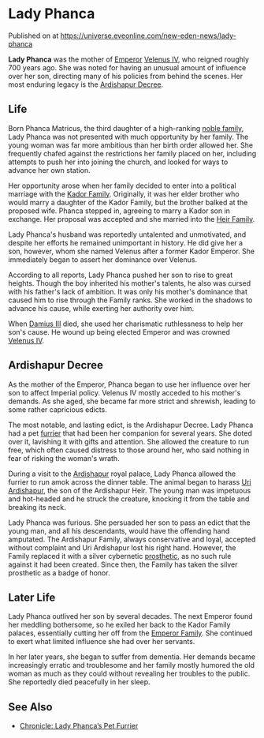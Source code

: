 # Lady Phanca
Published on  at https://universe.eveonline.com/new-eden-news/lady-phanca

**Lady Phanca** was the mother of [Emperor](3Akx6UWUOJM90aQeaPgDtJ)
[Velenus IV](6Dhz7HjegSpFQc36TepEJ9), who reigned roughly 700 years ago.
She was noted for having an unusual amount of influence over her son,
directing many of his policies from behind the scenes. Her most enduring
legacy is the [Ardishapur Decree](6hU25lQLApAKe2PoFmqQpB).

Life
----

Born Phanca Matricus, the third daughter of a high-ranking [noble family](dO9vxs4a40LrzJyoq2L8v), Lady Phanca was not presented with much
opportunity by her family. The young woman was far more ambitious than
her birth order allowed her. She frequently chafed against the
restrictions her family placed on her, including attempts to push her
into joining the church, and looked for ways to advance her own station.

Her opportunity arose when her family decided to enter into a political
marriage with the [Kador Family](3ium7VluTCFnGS0TqpinlO). Originally,
it was her elder brother who would marry a daughter of the Kador Family,
but the brother balked at the proposed wife. Phanca stepped in, agreeing
to marry a Kador son in exchange. Her proposal was accepted and she
married into the [Heir Family](54zoGW31RF0k0QF9KkOBjh).

Lady Phanca's husband was reportedly untalented and unmotivated, and
despite her efforts he remained unimportant in history. He did give her
a son, however, whom she named Velenus after a former Kador Emperor. She
immediately began to assert her dominance over Velenus.

According to all reports, Lady Phanca pushed her son to rise to great
heights. Though the boy inherited his mother's talents, he also was
cursed with his father's lack of ambition. It was only his mother's
dominance that caused him to rise through the Family ranks. She worked
in the shadows to advance his cause, while exerting her authority over
him.

When [Damius III](4YXvIhUK7GjrXhK4dZ5AOM) died, she used her charismatic
ruthlessness to help her son's cause. He wound up being elected Emperor
and was crowned [Velenus IV](6Dhz7HjegSpFQc36TepEJ9).

Ardishapur Decree
---------------------

As the mother of the Emperor, Phanca began to use her influence over her
son to affect Imperial policy. Velenus IV mostly acceded to his mother's
demands. As she aged, she became far more strict and shrewish, leading
to some rather capricious edicts.

The most notable, and lasting edict, is the Ardishapur Decree. Lady
Phanca had a pet [furrier](55Py0v5XOZySNC1oWsEV2O) that had been her
companion for several years. She doted over it, lavishing it with gifts
and attention. She allowed the creature to run free, which often caused
distress to those around her, who said nothing in fear of risking the
woman's wrath.

During a visit to the [Ardishapur](l4Pyl3Ih1qyPmOugFKhHO) royal
palace, Lady Phanca allowed the furrier to run amok across the dinner
table. The animal began to harass [Uri Ardishapur](544JRCbSvLEGko9J3ARQwm), the son of the Ardishapur Heir.
The young man was impetuous and hot-headed and he struck the creature,
knocking it from the table and breaking its neck.

Lady Phanca was furious. She persuaded her son to pass an edict that the
young man, and all his descendants, would have the offending hand
amputated. The Ardishapur Family, always conservative and loyal,
accepted without complaint and Uri Ardishapur lost his right hand.
However, the Family replaced it with a silver cybernetic
[prosthetic](5qIWvxsa4ayo3MzGijHspk), as no such rule against it had
been created. Since then, the Family has taken the silver prosthetic as
a badge of honor.

Later Life
----------

Lady Phanca outlived her son by several decades. The next Emperor found
her meddling bothersome, so he exiled her back to the Kador Family
palaces, essentially cutting her off from the [Emperor Family](IXrotYvoWOVnuGAMbbYEv). She continued to exert what limited
influence she had over her servants.

In her later years, she began to suffer from dementia. Her demands
became increasingly erratic and troublesome and her family mostly
humored the old woman as much as they could without revealing her
troubles to the public. She reportedly died peacefully in her sleep.

See Also
--------
-   [Chronicle: Lady Phanca’s Pet Furrier](7vSbzGbhN468wO3uWxUv7r)
